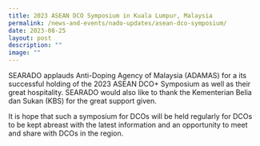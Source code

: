 ```yaml
---
title: 2023 ASEAN DCO Symposium in Kuala Lumpur, Malaysia
permalink: /news-and-events/nado-updates/asean-dco-symposium/
date: 2023-08-25
layout: post
description: ""
image: ""
---
```

SEARADO applauds Anti-Doping Agency of Malaysia (ADAMAS) for a its successful holding of the 2023 ASEAN DCO+ Symposium as well as their great hospitality. SEARADO would also like to thank the Kementerian Belia dan Sukan (KBS) for the great support given.

It is hope that such a symposium for DCOs will be held regularly for DCOs to be kept abreast with the latest information and an opportunity to meet and share with DCOs in the region.

